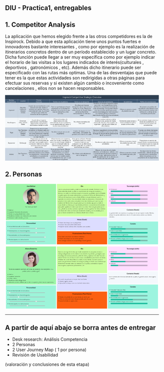 ## DIU - Practica1, entregables

## 1. Competitor Analysis

La aplicación que hemos elegido frente a las otros competidores es la de Inspirock. Debido a que esta aplicación tiene unos puntos fuertes e innovadores bastante interesantes , como por ejemplo es la realización de itinerarios concretos dentro de un período establecido y un lugar concreto. Dicha función puede llegar a ser muy específica como por ejemplo indicar el horario de las visitas a los lugares indicados de interés(culturales , deportivos , gatronómicos , etc). Además dicho itinerario puede ser especificado con las rutas más optimas. Una de las desventajas que puede tener es la que estas actividades  son redirigidas a otras páginas para efectuar sus reservas  y si existen algún cambio o incoveniente como cancelaciones , ellos non se hacen responsables.

![](./1.CompetitorAnalysis/Tabla_competitorAnalysis.png)

## 2. Personas

![](./2.Persona/persona_hombre.png)
![](./2.Persona/persona_mujer.png)

---

## A partir de aquí abajo se borra antes de entregar

- Desk research: Análisis Competencia 
- 2 Personas 
- 2 User Journey Map  ( 1 por persona)
- Revisión de Usabilidad 


(valoración y conclusiones de esta etapa)
